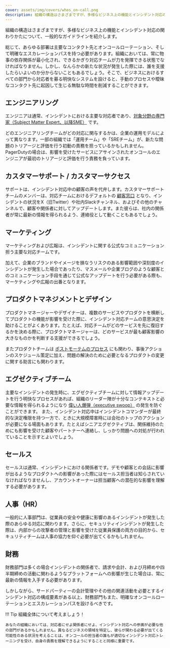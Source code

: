 ```yaml
---
cover: assets/img/covers/whos_on-call.png
description: 組織の構造はさまざまですが、多様なビジネス上の機能とインシデント対応の関わりかたについて、一般的なガイドラインを紹介します。
---
```

組織の構造はさまざまですが、多様なビジネス上の機能とインシデント対応の関わりかたについて、一般的なガイドラインを紹介します。

総じて、あらゆる部署は主要なコンタクト先とオンコールローテーション、そして明確なエスカレーションパスを持つ必要があります。組織においては、常に物事の依存関係が最小化され、できるかぎり対応チームが力を発揮できる状態でなければなりません。しかし、なんらかの新たな状況が発生した際には、誰を支援したらいよいのか分からないこともあるでしょう。そこで、ビジネスにおけるすべての部門から対応者を募る明快なシステムを設けると、手動のプロセスや曖昧なコンタクト先に起因して生じる無駄な時間を削減することができます。

## エンジニアリング

エンジニアは通常、インシデントにおける主要な対応者であり、[対象分野の専門家（Subject Matter Expert、以降SME）](../before/different_roles.md) です。

どのエンジニアリングチームがどの対応に関与するかは、企業の運用モデルによって異なります。一部の組織では「運用チーム」や「SREチーム」が、新たな問題のトリアージと評価を行う初動の責務を担っているかもしれません。PagerDutyの場合は、影響を受けたサービスにアサインされたオンコールのエンジニアが最初のトリアージと評価を行う責務を負っています。

## カスタマーサポート / カスタマーサクセス

サポートは、インシデント対応中の顧客の声を代弁します。カスタマーサポートチームのメンバーは、対応チームにおけるデフォルトの [顧客窓口](../training/customer_liaison.md) となり、インシデントの状況をX（旧Twitter）や社内Slackチャンネル、およびその他のチャンネルで、顧客や関係者に対してアップデートします。また彼らは、社内の関係者が常に最新の情報を得られるよう、連絡役として動くこともあるでしょう。

## マーケティング

マーケティングおよび広報は、インシデントに関する公式なコミュニケーション担う主要な対応チームです。

加えて、企業のブランドやイメージを損なうリスクのある影響範囲や深刻度のインシデントが発生した場合であったり、マスメールや企業ブログのような顧客とのコミュニケーション手段を通じて公式なアップデートを行う必要がある際も、マーケティングや広報の出番となります。

## プロダクトマネジメントとデザイン

プロダクトマネージャーやデザイナーは、複数のサービスやプロダクトを横断してプロダクトの機能が影響を受けた際に、インシデント対応チームの意思決定を助けることがよくあります。たとえば、対応チームがどのサービスを先に復旧するかを決める際に、プロダクトマネージャーは、どのサービスが最も顧客影響の大きなものかを判断する支援ができるでしょう。

またプロダクトチームは [ポストモーテムのプロセス](../after/post_mortem_process.md) にも関わり、事後アクションのスケジュール策定に加え、問題の解決のために必要となるプロダクトの変更に関する助言にも関わります。

## エグゼクティブチーム

主要なインシデントの発生時に、エグゼクティブチームに対して情報アップデートを行う明快なプロセスがあれば、組織のリーダー陣が十分なコンテキストと必要な情報を得られるようになり [偉い人爆弾（executive swoop）](../training/glossary.md#executive-swoop) の発生を防ぐことができます。
また、インシデント対応中はインシデントコマンダーが最終的な決定権限を持つ一方で、ときに大規模障害時には会社のトップのアクションが必要になる場面もあります。たとえばシニアエグゼクティブは、関係維持のためにも影響を受けた顧客やパートナーへ連絡し、しっかり問題への対処が行われていることを示すとよいでしょう。

## セールス

セールスは通常、インシデントにおける関係者です。デモや顧客との会話に影響が出るようなプロダクトへの影響があった際にはセールス担当者は知らされていなければなりませんし、アカウントオーナーは担当顧客への潜在的な影響を理解する必要があります。

## 人事（HR）

一般的に人事部門は、従業員の安全や健康に影響のあるインシデントが発生した際のあらゆる対応に関わります。さらに、セキュリティインシデントが発生した際は、内部からの攻撃者の管理と影響を受けた従業員保護の両方の目的から、セキュリティチームは人事の協力を仰ぐ必要が出てくるかもしれません。

## 財務

財務部門は多くの場合インシデントの関係者で、請求や会計、および月締めや四半期締めの活動に関わるようなプラットフォームへの影響が生じた場合は、常に最新の情報を入手する必要があります。

しかしながら、サードパーティーの会計管理やその他の関連活動を必要とするインシデント対応の構成要素がある以上、財務部門もまた、明確なオンコールローテーションとエスカレーションパスを設けるべきです。

!!! Tip 組織全体について考えましょう！

    あなたの組織においては、対応者にせよ関係者にせよ、インシデント対応への参画が必要な他の部門があるかもしれません。異なるビジネスの領域を特定し、彼らが関わる必要が出てくる可能性のある状況を考えることは、オンコールの担当者の誰もが適切なインシデント対応トレーニングを受け、自身の責務を理解できるようにすることと同様に重要です。
